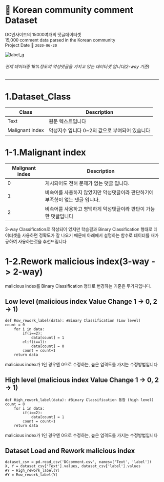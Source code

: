 # :scroll: Korean community comment Dataset  
DC인사이드의 15000여개의 댓글데이터셋  
15,000 comment data parsed in the Korean community  
Project Date :calendar: `2020-06-20`  
  
![label_g](https://user-images.githubusercontent.com/55491354/86750801-2d314180-c079-11ea-9c73-2d3b6876393b.png)   
###### 전체 데이터중 18%정도의 악성댓글을 가지고 있는 데이터셋 입니다(2-way 기준)
----
# 1.Dataset_Class
Class | Description
---- | ---- 
Text | 원문 텍스트입니다
Malignant index | 악성지수 입니다 0~2의 값으로 부여되어 있습니다

# 1-1.Malignant index
Malignant index | Description
---- | ---- 
0 | 게시되어도 전혀 문제가 없는 댓글 입니다.
1 | 비속어를 사용하지 않았지만 악성댓글이라 판단하기에 부족함이 없는 댓글 입니다.
2 | 비속어를 사용하고 명백하게 악성댓글이라 판단이 가능한 댓글입니다

3-way Classification로 작성되어 있지만
학습결과 Binary Classification 형태로 데이터셋을 사용하면 정확도가 잘 나오기 때문에
아래에서 설명하는 함수로 데이터를 재가공하여 사용하는것을 추천드립니다

# 1-2.Rework malicious index(3-way -> 2-way)
malicious index를 Binary Classification 형태로 변경하는 기준은 두가지입니다.

## Low level (malicious index Value Change 1 -> 0, 2 -> 1)
```
def Row_rework_label(data): #Binary Classification (Low level)  
count = 0
    for i in data:
        if(i==2):
            data[count] = 1
        elif(i==1):
            data[count] = 0
        count = count+1
    return data
````
malicious index가 1인 경우엔 0으로 수정하는, 높은 엄격도를 가지는 수정방법입니다

## High level (malicious index Value Change 1 -> 0, 2 -> 1)
```
def High_rework_label(data): #Binary Classification 통합 (high level) 
count = 0
    for i in data:
        if(i==2):
            data[count] = 1
        count = count+1
    return data
````
malicious index가 1인 경우엔 0으로 수정하는, 높은 엄격도를 가지는 수정방법입니다  
## Dataset Load and Rework malicious index
````
dataset_csv = pd.read_csv('DCcomment.csv', names=['Text', 'label'])
X, Y = dataset_csv['Text'].values, dataset_csv['label'].values
#Y = High_rework_label(Y)
#Y = Row_rework_label(Y)
````
